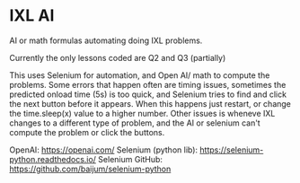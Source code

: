 # IXL AI
AI or math formulas automating doing IXL problems.

Currently the only lessons coded are Q2 and Q3 (partially)

This uses Selenium for automation, and Open AI/ math to compute the problems. Some errors that happen often are timing issues, sometimes the predicted onload time (5s) is too quick, and Selenium tries to find and click the next button before it appears. When this happens just restart, or change the time.sleep(x) value to a higher number. Other issues is wheneve IXL changes to a different type of problem, and the AI or selenium can't compute the problem or click the buttons.

OpenAI: https://openai.com/
Selenium (python lib): https://selenium-python.readthedocs.io/
Selenium GitHub: https://github.com/baijum/selenium-python
